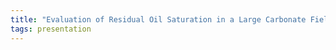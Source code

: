 ```yaml
---
title: "Evaluation of Residual Oil Saturation in a Large Carbonate Field (Patrick Hogarty, Principal Petrophysicist, Dong energy Norge AS )"
tags: presentation 
---
```

